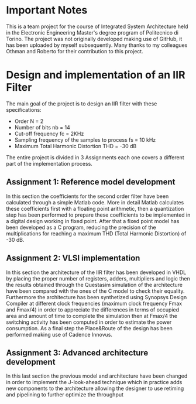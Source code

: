 # Important Notes
This is a team project for the course of Integrated System Architecture held in the Electronic Engineering Master's degree program of Politecnico di Torino.
The project was not originally developed making use of GitHub, it has been uploaded by myself subsequently.
Many thanks to my colleagues Othman and Roberto for their contribution to this project.

# Design and implementation of an IIR Filter
The main goal of the project is to design an IIR filter with these specifications:
- Order N = 2
- Number of bits nb = 14
- Cut-off frequency fc = 2KHz
- Sampling frequency of the samples to process fs = 10 kHz
- Maximum Total Harmonic Distortion THD = -30 dB

The entire project is divided in 3 Assignments each one covers a different part of the implementation process.

## Assignment 1: Reference model development
In this section the coefficients for the second order filter have been calculated through a simple Matlab code. More in detail Matlab calculates these coefficients first with a floating point arithmetic, then a quantization step has been performed to prepare these coefficients to be implemented in a digital design working in fixed point.
After that a fixed point model has been developed as a C program, reducing the precision of the multiplications for reaching a maximum THD (Total Harmonic Distortion) of -30 dB.

## Assignment 2: VLSI implementation
In this section the architecture of the IIR filter has been developed in VHDL by placing the proper number of registers, adders, multipliers and logic then the results obtained through the Questasim simulation of the architecture have been compared with the ones of the C model to check their equality.
Furthermore the architecture has been synthetized using Synopsys Design Compiler at different clock frequencies (maximum clock frequency Fmax and Fmax/4) in order to appreciate the differences in terms of occupied area and amount of time to complete the simulation then at Fmax/4 the switching activity has been computed in order to estimate the power consumption.
As a final step the Place&Route of the design has been performed making use of Cadence Innovus.

## Assignment 3: Advanced architecture development
In this last section the previous model and architecture have been changed in order to implement the J-look-ahead technique which in practice adds new components to the architecture allowing the designer to use retiming and pipelining to further optimize the throughput
